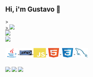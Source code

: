 ## Hi, i'm Gustavo 👋

 <div style="display: inline_block">>
  <a href="https://github.com/GustavodspHub">
    <div style="display: inline_block">>
    <img height="180em" src="https://github-readme-stats.vercel.app/api?username=GustavodspHub&show_icons=true&theme=tokyonight&include_all_commits=true&count_private=true"/><br>
     <img height="360em" src="https://www.appstudio.ca/blog/wp-content/uploads/2020/11/programming-language-is-in-demand-in-Canada.jpg"/>
  </div>
  <img height="180em" src="https://github-readme-stats.vercel.app/api/top-langs/?username=GustavodspHub&layout=compact&langs_count=16&theme=tokyonight"/>
  
  
</div>

 <div style="display: inline_block"><br>
  <img align="center" alt="Gustavo-Java" height="30" width="40" src="https://raw.githubusercontent.com/devicons/devicon/master/icons/java/java-original.svg">
  <img align="center" alt="Gustavo-PHP" height="30" width="40" src="https://raw.githubusercontent.com/devicons/devicon/master/icons/php/php-original.svg">
  <img align="center" alt="Gustavo-Js" height="30" width="40" src="https://raw.githubusercontent.com/devicons/devicon/master/icons/javascript/javascript-plain.svg">
  <img align="center" alt="Gustavo-HTML" height="30" width="40" src="https://raw.githubusercontent.com/devicons/devicon/master/icons/html5/html5-original.svg">
  <img align="center" alt="Gustavo-CSS" height="30" width="40" src="https://raw.githubusercontent.com/devicons/devicon/master/icons/css3/css3-original.svg">
  <img align="center" alt="Gustavo-MySQL" height="30" width="40" src="https://raw.githubusercontent.com/devicons/devicon/master/icons/mysql/mysql-original.svg">
</div>
  
   ##
  
  <div> 
  <a href="https://www.instagram.com/gustadsp_/" target="_blank"><img src="https://img.shields.io/badge/-Instagram-%23E4405F?style=for-the-badge&logo=instagram&logoColor=white" target="_blank"></a>
  <a href = "gustavopereira0979@gmail.com"><img src="https://img.shields.io/badge/-Gmail-%23333?style=for-the-badge&logo=gmail&logoColor=white" target="_blank"></a>
  <a href="https://www.linkedin.com/in/gustavo-pereira-b16697172/" target="_blank"><img src="https://img.shields.io/badge/-LinkedIn-%230077B5?style=for-the-badge&logo=linkedin&logoColor=white" target="_blank"></a> 
 
</div>
